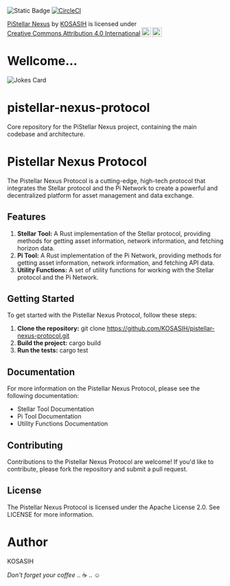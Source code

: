 ![Static Badge](https://img.shields.io/badge/PiStellar-Nexus-gold)
[![CircleCI](https://dl.circleci.com/status-badge/img/gh/KOSASIH/pistellar-nexus-protocol/tree/main.svg?style=svg)](https://dl.circleci.com/status-badge/redirect/gh/KOSASIH/pistellar-nexus-protocol/tree/main)

<p xmlns:cc="http://creativecommons.org/ns#" xmlns:dct="http://purl.org/dc/terms/"><a property="dct:title" rel="cc:attributionURL" href="https://github.com/KOSASIH/pistellar-nexus-protocol">PiStellar Nexus</a> by <a rel="cc:attributionURL dct:creator" property="cc:attributionName" href="https://github.com/KOSASIH">KOSASIH</a> is licensed under <a href="https://creativecommons.org/licenses/by/4.0/?ref=chooser-v1" target="_blank" rel="license noopener noreferrer" style="display:inline-block;">Creative Commons Attribution 4.0 International<img style="height:22px!important;margin-left:3px;vertical-align:text-bottom;" src="https://mirrors.creativecommons.org/presskit/icons/cc.svg?ref=chooser-v1" alt=""><img style="height:22px!important;margin-left:3px;vertical-align:text-bottom;" src="https://mirrors.creativecommons.org/presskit/icons/by.svg?ref=chooser-v1" alt=""></a></p>

# Wellcome... 

![Jokes Card](https://readme-jokes.vercel.app/api)

# pistellar-nexus-protocol
Core repository for the PiStellar Nexus project, containing the main codebase and architecture.

# Pistellar Nexus Protocol
The Pistellar Nexus Protocol is a cutting-edge, high-tech protocol that integrates the Stellar protocol and the Pi Network to create a powerful and decentralized platform for asset management and data exchange.

## Features

1. **Stellar Tool:** A Rust implementation of the Stellar protocol, providing methods for getting asset information, network information, and fetching horizon data.
2. **Pi Tool:** A Rust implementation of the Pi Network, providing methods for getting asset information, network information, and fetching API data.
3. **Utility Functions:** A set of utility functions for working with the Stellar protocol and the Pi Network.

## Getting Started

To get started with the Pistellar Nexus Protocol, follow these steps:

1. **Clone the repository:** git clone https://github.com/KOSASIH/pistellar-nexus-protocol.git
2. **Build the project:** cargo build
3. **Run the tests:** cargo test

## Documentation

For more information on the Pistellar Nexus Protocol, please see the following documentation:

- Stellar Tool Documentation
- Pi Tool Documentation
- Utility Functions Documentation

## Contributing

Contributions to the Pistellar Nexus Protocol are welcome! If you'd like to contribute, please fork the repository and submit a pull request.

## License

The Pistellar Nexus Protocol is licensed under the Apache License 2.0. See LICENSE for more information.

# Author 

KOSASIH


*Don't forget your coffee* ..  ☕ ..  ☺
